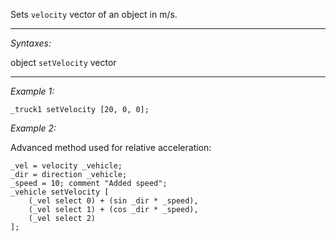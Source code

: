 Sets `velocity` vector of an object in m/s.


---
*Syntaxes:*

object `setVelocity` vector

---
*Example 1:*

```sqf
_truck1 setVelocity [20, 0, 0];
```

*Example 2:*

Advanced method used for relative acceleration:

```sqf
_vel = velocity _vehicle;
_dir = direction _vehicle;
_speed = 10; comment "Added speed";
_vehicle setVelocity [
	(_vel select 0) + (sin _dir * _speed), 
	(_vel select 1) + (cos _dir * _speed), 
	(_vel select 2)
];
```